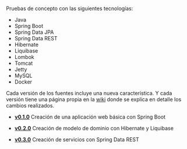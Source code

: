 Pruebas de concepto con las siguientes tecnologías:
- Java
- Spring Boot
- Spring Data JPA
- Spring Data REST
- Hibernate
- Liquibase
- Lombok
- Tomcat
- Jetty
- MySQL
- Docker

Cada versión de los fuentes incluye una nueva característica. Y cada versión tiene una página propia en la [wiki](https://github.com/jcmellado/sdre/wiki) donde se explica en detalle los cambios realizados.

* **[v0.1.0](https://github.com/jcmellado/sdre/wiki/v0.1.0)** Creación de una aplicación web básica con Spring Boot

* **[v0.2.0](https://github.com/jcmellado/sdre/wiki/v0.2.0)** Creación de modelo de dominio con Hibernate y Liquibase

* **[v0.3.0](https://github.com/jcmellado/sdre/wiki/v0.3.0)** Creación de servicios con Spring Data REST
